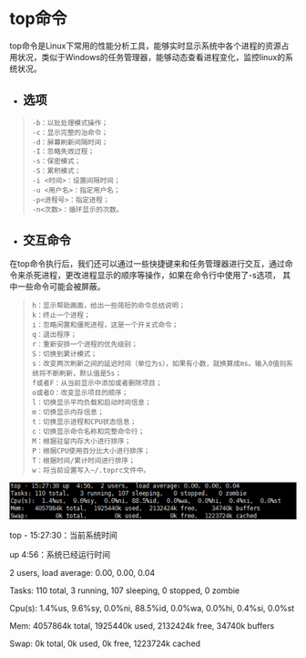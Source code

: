 # top命令

top命令是Linux下常用的性能分析工具，能够实时显示系统中各个进程的资源占用状况，类似于Windows的任务管理器，能够动态查看进程变化，监控linux的系统状况。

* ## **选项**

> ```c
> -b：以批处理模式操作；
> -c：显示完整的治命令；
> -d：屏幕刷新间隔时间；
> -I：忽略失效过程；
> -s：保密模式；
> -S：累积模式；
> -i <时间>：设置间隔时间；
> -u <用户名>：指定用户名；
> -p<进程号>：指定进程；
> -n<次数>：循环显示的次数。
> ```

* ## **交互命令**

在top命令执行后，我们还可以通过一些快捷键来和任务管理器进行交互，通过命令来杀死进程，更改进程显示的顺序等操作，如果在命令行中使用了-s选项， 其中一些命令可能会被屏蔽。

> ```
> h：显示帮助画面，给出一些简短的命令总结说明；
> k：终止一个进程；
> i：忽略闲置和僵死进程，这是一个开关式命令；
> q：退出程序；
> r：重新安排一个进程的优先级别；
> S：切换到累计模式；
> s：改变两次刷新之间的延迟时间（单位为s），如果有小数，就换算成ms。输入0值则系统将不断刷新，默认值是5s；
> f或者F：从当前显示中添加或者删除项目；
> o或者O：改变显示项目的顺序；
> l：切换显示平均负载和启动时间信息；
> m：切换显示内存信息；
> t：切换显示进程和CPU状态信息；
> c：切换显示命令名称和完整命令行；
> M：根据驻留内存大小进行排序；
> P：根据CPU使用百分比大小进行排序；
> T：根据时间/累计时间进行排序；
> w：将当前设置写入~/.toprc文件中。
> ```

![](/assets/import1.png)

top - 15:27:30：当前系统时间 

up  4:56：系统已经运行时间

  2 users,  load average: 0.00, 0.00, 0.04

Tasks: 110 total,   3 running, 107 sleeping,   0 stopped,   0 zombie

Cpu\(s\):  1.4%us,  9.6%sy,  0.0%ni, 88.5%id,  0.0%wa,  0.0%hi,  0.4%si,  0.0%st

Mem:   4057864k total,  1925440k used,  2132424k free,    34740k buffers

Swap:        0k total,        0k used,        0k free,  1223724k cached





